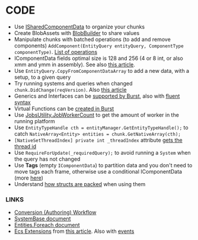 # CODE
* Use [ISharedComponentData](https://docs.unity3d.com/Packages/com.unity.entities@0.1/manual/shared_component_data.html) to organize your chunks
* Create BlobAssets with [BlobBuilder](https://docs.unity3d.com/Packages/com.unity.entities@0.3/api/Unity.Entities.BlobBuilder.html) to share values
* Manipulate chunks with batched operations (to add and remove components) `AddComponent(EntityQuery entityQuery, ComponentType componentType)`. [List of operations](https://gametorrahod.com/batched-operation-on-entitymanager/)
* IComponentData fields optimal size is 128 and 256 (4 or 8 int, or also xmm and ymm in assembly). See also [this article](https://gametorrahod.com/analyzing-burst-generated-assemblies/).
* Use `EntityQuery.CopyFromComponentDataArray` to add a new data, with a setup, to a given query
* Try running systems and queries when changed `chunk.DidChange(reqVersion)`. Also [this article](https://gametorrahod.com/designing-an-efficient-system-with-version-numbers/)
* Generics and Interfaces can be [supported by Burst](https://jacksondunstan.com/articles/5516), also with [fluent syntax](https://jacksondunstan.com/articles/5380) 
* Virtual Functions can be [created in Burst](https://jacksondunstan.com/articles/5494)
* Use [JobsUtility.JobWorkerCount](https://docs.unity3d.com/2019.3/Documentation/ScriptReference/Unity.Jobs.LowLevel.Unsafe.JobsUtility.JobWorkerCount.html) to get the amount of worker in the running platform
* Use `EntityTypeHandle cth = entityManager.GetEntityTypeHandle();` to catch `NativeArray<Entity> entities = chunk.GetNativeArray(cth);`
* `[NativeSetThreadIndex] private int _threadIndex` attribute [gets the thread id](https://docs.unity3d.com/ScriptReference/Unity.Collections.LowLevel.Unsafe.NativeSetThreadIndexAttribute.html)
* Use `RequireForUpdate(_requiredQuery);` to avoid running a `System` when the query has not changed
* Use **Tags** (empty `IComponentData`) to partition data and you don't need to move tags each frame, otherwise use a conditional IComponentData (more [here](https://gametorrahod.com/tag-component/amp/))
* Understand [how structs are packed](https://docs.microsoft.com/en-us/dotnet/api/system.runtime.interopservices.structlayoutattribute.pack?view=net-5.0) when using them

### LINKS
* [Conversion (Authoring) Workflow](https://gametorrahod.com/world-system-groups-update-order-and-the-player-loop/)
* [SystemBase document](https://docs.unity3d.com/Packages/com.unity.entities@0.9/api/Unity.Entities.SystemBase.html)
* [Entities.Foreach document](https://docs.unity3d.com/Packages/com.unity.entities@0.9/manual/ecs_entities_foreach.html)
* [Ecs Extensions](https://github.com/Unity-Technologies/UnityCsReference/blob/2018.1/Runtime/Export/NativeArray/NativeArray.cs) from [this article](https://jacksondunstan.com/articles/4713). Also with [events](https://jacksondunstan.com/articles/4713)
